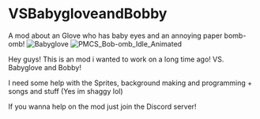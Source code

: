 # VSBabygloveandBobby
A mod about an Glove who has baby eyes and an annoying paper bomb-omb!
![Babyglove](https://user-images.githubusercontent.com/89487150/131400153-09364355-5c2c-4b93-961b-79e87a14ebfd.png)
![PMCS_Bob-omb_Idle_Animated](https://user-images.githubusercontent.com/89487150/131400167-670c7d69-d619-4991-9adf-bbbb6a0acf60.gif)


Hey guys! This is an mod i wanted to work on a long time ago! VS. Babyglove and Bobby!


I need some help with the Sprites, background making and programming + songs and stuff (Yes im shaggy lol)

If you wanna help on the mod just join the Discord server!

